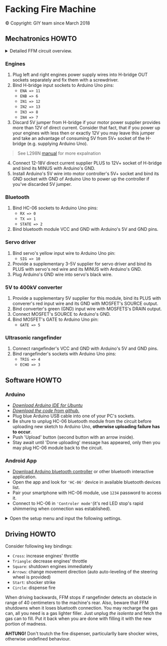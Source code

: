 # Facking Fire Machine

© Copyright: GIY team since March 2018

## Mechatronics HOWTO
<details>
    <summary>Detailed FFM circuit overview.</summary>
<img src = "circuit.png">
</details>

### Engines
1. Plug left and right engines power supply wires into     H-bridge OUT sockets separately and fix them with a         screwdriver.
2. Bind H-bridge input sockets to Arduino Uno pins:
    * `ENA => 11`
    * `ENB => 6`
    * `IN1 => 12`
    * `IN2 => 13`
    * `IN3 => 8`
    * `IN4 => 7`
3. Discard 5V jumper from H-bridge if your motor power supplier provides more than 12V of direct current. Consider that fact, that if you power up your engines with less then or exactly 12V you may leave this jumper and take an advantage of consuming 5V from 5V+ socket of the H-bridge (e.g. supplying Arduino Uno).
> See L298N [manual](https://tronixlabs.com.au/news/tutorial-l298n-dual-motor-controller-module-2a-and-arduino/) for more expalnation
4. Connect 12-18V direct current supplier PLUS to 12V+ socket
of H-bridge and bind its MINUS with Arduino's GND.
5. Install Arduino's 5V wire into motor controller's 5V+ socket and bind its GND socket with GND of Arduino Uno to power up the controller if you've discarded 5V jumper.
### Bluetooth
1. Bind HC-06 sockets to Arduino Uno pins:
    * `RX => 0`
    * `TX => 1`
    * `STATE => 2`
2. Bind bluetooth module VCC and GND with Arduino's 5V and GND pins.
### Servo driver
1. Bind servo's yellow input wire to Arduino Uno pin:
    * `SIG => 10`
2. Provide a supplementary 3-5V supplier for servo driver and bind its PLUS with servo's red wire and its MINUS with Arduino's GND.
3. Plug Arduino's GND wire into servo's black wire.
### 5V to 400kV converter
1. Provide a supplementary 5V supplier for this module, bind its PLUS with converer's red input wire and its GND with MOSFET's SOURCE output.
2. Bind converter's green (GND) input wire with MOSFETS's DRAIN output.
3. Connect MOSFET's SOURCE to Arduino's GND.
4. Bind MOSFET's GATE to Arduino Uno pin:
    * `GATE => 5`
### Ultrasonic rangefinder
1. Connect rangefinder's VCC and GND with Arduino's 5V and GND pins.
2. Bind rangefinder's sockets with Arduino Uno pins:
    * `TRIG => 4`
    * `ECHO => 3`

## Software HOWTO
### Arduino
* [*Download Arduino IDE for Ubuntu*](https://www.arduino.cc/en/Guide/Linux)
* [*Download the code from github.*](https://github.com/progbase/FFM)
* Plug blue Arduino USB cable into one of your PC's sockets.
* Be shure to unplug HC-06 bluetooth module from the circuit before uploading new sketch to Arduino Uno, **otherwise uploading failure has to occur**.
* Push 'Upload' button (second button with an arrow inside).
* Stay await until 'Done uploading' message has appeared, only  then you may plug HC-06 module back to the circuit.
### Android App
* [Download Arduino bluetooth controller](https://play.google.com/store/apps/details?id=com.giumig.apps.bluetoothserialmonitor&hl=ru) or other bluetooth interactive application.
* Open the app and look for `'HC-06'` device in available bluetooth devices list.
* Pair your smartphone with HC-06 module, use `1234` password
to access it.
* Connect to HC-06 in `'Controler mode'`(it's red LED stop's rapid shimmering when connection was established).
<details>
    <summary>Open the setup menu and input the following settings.</summary>
<img src = "settings.png">
</details>

## Driving HOWTO
Consider following key bindings:
 * `Cross`: increase engines' throttle
 * `Triangle`: decrease engines' throttle
 * `Square`: shutdown engines immediately
 * `Arrows`: change movement direction (auto auto-leveling of the steering wheel is provided)
 * `Start`: shocker strike
 * `Circle`: dispense fire

When driving backwards, FFM stops if rangefinder detects an obstacle in range of 40 centimeters to the machine's rear. Also,
beware that FFM shutdowns when it loses bluetooth connection.
You may recharge the gas can, all you need is a gas lighter filler. Just unplug *the isolenta* and fetch the gas can to fill.
Put it back when you are done with filling it with the new portion of madness.


**AHTUNG!** Don't toutch the fire dispenser, particularlly bare shocker wires, otherwise undefined behaviour.
